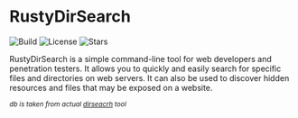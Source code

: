 # RustyDirSearch

![Build](https://img.shields.io/badge/Built%20with-Rust-Blue)
![License](https://img.shields.io/github/license/NickNaskida/RustyDirSearch?color=ff)
![Stars](https://img.shields.io/github/stars/NickNaskida/RustyDirSearch?style=social)

RustyDirSearch is a simple command-line tool for web developers and penetration testers. It allows you to quickly and easily search for specific files and directories on web servers. It can also be used to discover hidden resources and files that may be exposed on a website.

<small>_db is taken from actual [dirseacrh](https://github.com/maurosoria/dirsearch) tool_</small>